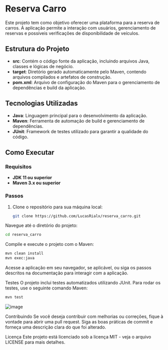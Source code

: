 # Reserva Carro

Este projeto tem como objetivo oferecer uma plataforma para a reserva de carros. A aplicação permite a interação com usuários, gerenciamento de reservas e possíveis verificações de disponibilidade de veículos.

## Estrutura do Projeto

- **src**: Contém o código fonte da aplicação, incluindo arquivos Java, classes e lógicas de negócio.
- **target**: Diretório gerado automaticamente pelo Maven, contendo arquivos compilados e artefatos de construção.
- **pom.xml**: Arquivo de configuração do Maven para o gerenciamento de dependências e build da aplicação.

## Tecnologias Utilizadas

- **Java**: Linguagem principal para o desenvolvimento da aplicação.
- **Maven**: Ferramenta de automação de build e gerenciamento de dependências.
- **JUnit**: Framework de testes utilizado para garantir a qualidade do código.

## Como Executar

### Requisitos

- **JDK 11 ou superior**
- **Maven 3.x ou superior**

### Passos

1. Clone o repositório para sua máquina local:
   ```bash
   git clone https://github.com/LucasRialx/reserva_carro.git
   ```
Navegue até o diretório do projeto:

```bash
cd reserva_carro
```

Compile e execute o projeto com o Maven:

```bash
mvn clean install
mvn exec:java
```

Acesse a aplicação em seu navegador, se aplicável, ou siga os passos descritos na documentação para interagir com a aplicação.

Testes
O projeto inclui testes automatizados utilizando JUnit. Para rodar os testes, use o seguinte comando Maven:

```bash
mvn test
```

![image](https://github.com/user-attachments/assets/506b2b75-8282-4748-9843-a86100a8e160)

Contribuindo
Se você deseja contribuir com melhorias ou correções, fique à vontade para abrir uma pull request. Siga as boas práticas de commit e forneça uma descrição clara do que foi alterado.

Licença
Este projeto está licenciado sob a licença MIT - veja o arquivo LICENSE para mais detalhes.
